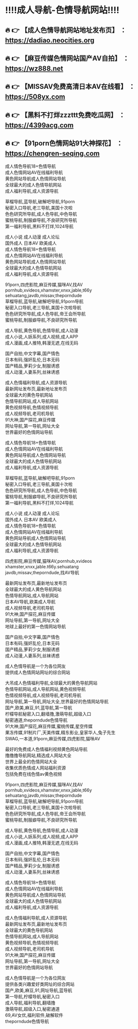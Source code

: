 :bangbang::bangbang:成人导航-色情导航网站:bangbang::bangbang:
==
:fire: :point_right: 【成人色情导航网站地址发布页】 ：https://dadiao.neocities.org
------
:fire: :point_right: 【麻豆传媒色情网站国产AV自拍】 ：https://wz888.net
------
:fire: :point_right: 【MISSAV免费高清日本AV在线看】 ：https://508yx.com
------
:fire: :point_right: 【黑料不打烊zzzttt免费吃瓜网】 ：https://4399acg.com
------
:fire: :point_right: 【91porn色情网站91大神探花】 ：https://chengren-seqing.com
------


成人情色导航18+色情导航<br>
成人色情网站AV在线福利导航<br>
黄色网站导航成人色情网站导航<br>
全球最大的成人色情导航网站<br>
成人福利导航,成人资源导航

草榴导航,蓝导航,破解吧导航,91porn<br>
秘密入口导航,老三导航,美国十次啦<br>
色色研究所导航,成人色导航,中色导航<br>
蜜桃导航,制服癖导航,不良研究所导航<br>
第一福利导航,黑料不打烊,1024导航

成人小说 成人动漫 成人论坛<br>
国外成人 日本AV 欧美成人<br>
成人情色导航18+色情导航<br>
成人色情网站AV在线福利导航<br>
黄色网站导航成人色情网站导航<br>
全球最大的成人色情导航网站<br>
成人福利导航,成人资源导航

91porn,四虎影院,麻豆传媒,猫咪AV,找AV<br>
pornhub,xvideos,xhamster,xnxx,jable,t66y<br>
sehuatang,javdb,missav,theporndude<br>
草榴导航,蓝导航,破解吧导航,91porn导航<br>
秘密入口导航,老三导航,美国十次啦导航<br>
色色研究所导航,成人色导航,帝王会所导航<br>
蜜桃导航,制服癖导航,不良研究所导航<br>

成人导航,黄色导航,色情导航,成人动漫<br>
成人小说,人妖系列,成人视频,成人APP<br>
成人漫画,成人推特,韩漫无遮,在线无码

国产自拍,中文字幕,国产情色<br>
日本有码,强奸乱伦,日本无码<br>
国产精品,萝莉少女,制服诱惑<br>
成人动漫,人妻系列,丝袜诱惑

成人色情福利导航,成人资源导航<br>
最新网址发布页,最新地址发布页<br>
全球最大的黄色导航网站<br>
色情导航网站,成人导航网站<br>
黄色视频导航,色情视频导航<br>
成人视频导航,老司机导航<br>
91大神,国产探花,麻豆传媒<br>
网址导航,第一导航,网址大全<br>
世界最好的色情网站导航

成人情色导航18+色情导航<br>
成人色情网站AV在线福利导航<br>
黄色网站导航成人色情网站导航<br>
全球最大的成人色情导航网站<br>
成人福利导航,成人资源导航

草榴导航,蓝导航,破解吧导航,91porn<br>
秘密入口导航,老三导航,美国十次啦<br>
色色研究所导航,成人色导航,中色导航<br>
蜜桃导航,制服癖导航,不良研究所导航<br>
第一福利导航,黑料不打烊,1024导航

成人小说 成人动漫 成人论坛<br>
国外成人 日本AV 欧美成人<br>
成人情色导航18+色情导航<br>
成人色情网站AV在线福利导航<br>
黄色网站导航成人色情网站导航<br>
全球最大的成人色情导航网站<br>
成人福利导航,成人资源导航

四虎影院,麻豆传媒,猫咪AV,pornhub,xvideos<br>
xhamster,xnxx,jable.t66y.sehuatang<br>
javdb,missav,theporndude,找AV导航

最新网址发布页,最新地址发布页<br>
全球最大的成人黄色导航网站<br>
色情导航网站,成人导航网站<br>
日本AV导航,欧美成人导航<br>
成人视频导航,老司机导航<br>
91大神,国产探花,麻豆传媒<br>
网址导航,第一导航,网址大全<br>
地球上最好的第一色情网站导航<br>

国产自拍,中文字幕,国产情色<br>
日本有码,强奸乱伦,日本无码<br>
国产精品,萝莉少女,制服诱惑<br>
成人动漫,人妻系列,丝袜诱惑

成人色情导航是一个为各位网友<br>
提供成人色情网站网址的综合网站<br>

大吊成人色情福利导航,全球最大的黄色导航网站<br>
色情导航网站,成人导航网站,黄色视频导航<br>
色情视频导航,成人视频导航,老司机导航<br>
网址导航,第一导航,网址大全,世界最好的色情网站导航<br>
国产,欧美,麻豆,91,蓝导航,第一导航<br>
柠檬导航秘密入口,翻墙撸,激萌导航,超级入口<br>
秘密通道,theporndude色情导航<br>
91大神,国产探花,麻豆传媒,蜜桃传媒,星空传媒<br>
果冻传媒,91制片厂,天美传媒,精东影业,皇家华人,兔子先生<br>
SWAG,一本道,91porn,麻豆传媒,四虎影院,猫咪AV<br>

最好的免费成人色情福利视频黄色网站导航<br>
撸撸撸导航网站,精选成人网站大全<br>
世界上最全的色情网站大全<br>
收集优质色情成人网站福利资源<br>
包括免费在线色情av黄色视频<br>

91porn,四虎影院,麻豆传媒,猫咪AV,找AV<br>
pornhub,xvideos,xhamster,xnxx,jable,t66y<br>
sehuatang,javdb,missav,theporndude<br>
草榴导航,蓝导航,破解吧导航,91porn导航<br>
秘密入口导航,老三导航,美国十次啦导航<br>
色色研究所导航,成人色导航,帝王会所导航<br>
蜜桃导航,制服癖导航,不良研究所导航<br>

成人导航,黄色导航,色情导航,成人动漫<br>
成人小说,人妖系列,成人视频,成人APP<br>
成人漫画,成人推特,韩漫无遮,在线无码<br>

国产自拍,中文字幕,国产情色<br>
日本有码,强奸乱伦,日本无码<br>
国产精品,萝莉少女,制服诱惑<br>
成人动漫,人妻系列,丝袜诱惑<br>

成人情色导航18+色情导航<br>
成人色情网站AV在线福利导航<br>
黄色网站导航成人色情网站导航<br>
全球最大的成人色情导航网站<br>
成人福利导航,成人资源导航<br>

成人色情福利导航,成人资源导航<br>
最新网址发布页,最新地址发布页<br>
全球最大的黄色导航网站<br>
色情导航网站,成人导航网站<br>
黄色视频导航,色情视频导航<br>
成人视频导航,老司机导航<br>
91大神,国产探花,麻豆传媒<br>
网址导航,第一导航,网址大全<br>
世界最好的色情网站导航<br>

成人色情导航是一个为各位网友<br>
提供各类兴趣爱好类网址的综合网站<br>
国产,欧美,麻豆,91,网址导航,蓝导航<br>
第一导航,柠檬导航,秘密入口<br>
成人导航,福利导航,翻墙撸<br>
激萌导航,超级入口,秘密通道<br>
69,AV女优,福利软件,破解软件<br>
theporndude色情导航</p>

